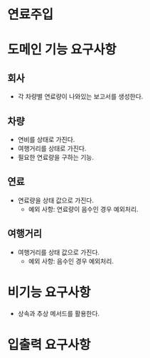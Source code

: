 # 연료주입

# 도메인 기능 요구사항

## 회사

- 각 차량별 연료량이 나와있는 보고서를 생성한다.

## 차량

- 연비를 상태로 가진다.
- 여행거리를 상태로 가진다.
- 필요한 연료량을 구하는 기능.

## 연료

- 연료량을 상태 값으로 가진다.
    - 예외 사항: 연료량이 음수인 경우 예외처리.

## 여행거리

- 여행거리를 상태 값으로 가진다.
    - 예외 사항: 음수인 경우 예외처리.

# 비기능 요구사항

- 상속과 추상 메서드를 활용한다.

# 입출력 요구사항
